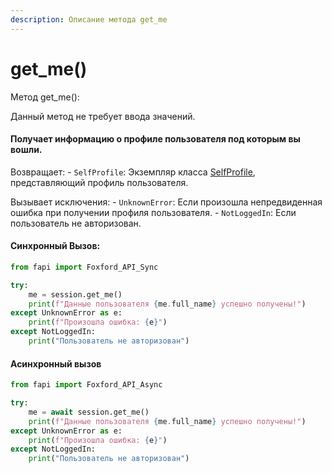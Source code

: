 ```yaml
---
description: Описание метода get_me
---
```


# get\_me()

Метод get\_me():

Данный метод не требует ввода значений.

#### Получает информацию о профиле пользователя под которым вы вошли.

Возвращает: - `SelfProfile`: Экземпляр класса [SelfProfile](klassy/selfprofile.md), представляющий профиль пользователя.

Вызывает исключения: - `UnknownError`: Если произошла непредвиденная ошибка при получении профиля пользователя. - `NotLoggedIn`: Если пользователь не авторизован.

#### Синхронный Вызов:

```python
from fapi import Foxford_API_Sync

try:
    me = session.get_me()
    print(f"Данные пользователя {me.full_name} успешно получены!")
except UnknownError as e:
    print(f"Произошла ошибка: {e}")
except NotLoggedIn:
    print("Пользователь не авторизован")

```

#### Асинхронный вызов

```python
from fapi import Foxford_API_Async

try:
    me = await session.get_me()
    print(f"Данные пользователя {me.full_name} успешно получены!")
except UnknownError as e:
    print(f"Произошла ошибка: {e}")
except NotLoggedIn:
    print("Пользователь не авторизован")
```
